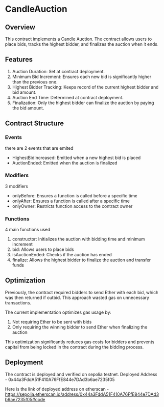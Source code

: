 # CandleAuction

## Overview
This contract implements a Candle Auction. The contract allows users to place bids, tracks the highest bidder, and finalizes the auction when it ends.

## Features

1. Auction Duration: Set at contract deployment.
2. Minimum Bid Increment: Ensures each new bid is significantly higher than the previous one.
3. Highest Bidder Tracking: Keeps record of the current highest bidder and bid amount.
4. Auction End Time: Determined at contract deployment.
5. Finalization: Only the highest bidder can finalize the auction by paying the bid amount.

## Contract Structure

### Events
there are 2 events that are emited
- HighestBidIncreased: Emitted when a new highest bid is placed
- AuctionEnded: Emitted when the auction is finalized

### Modifiers
3 modifiers
- onlyBefore: Ensures a function is called before a specific time
- onlyAfter: Ensures a function is called after a specific time
- onlyOwner: Restricts function access to the contract owner

### Functions
4 main functions used
1. constructor: Initializes the auction with bidding time and minimum increment
2. bid: Allows users to place bids
3. isAuctionEnded: Checks if the auction has ended
4. finalize: Allows the highest bidder to finalize the auction and transfer funds

## Optimization

Previously, the contract required bidders to send Ether with each bid, which was then returned if outbid. This approach wasted gas on unnecessary transactions.

The current implementation optimizes gas usage by:

1. Not requiring Ether to be sent with bids
2. Only requiring the winning bidder to send Ether when finalizing the auction

This optimization significantly reduces gas costs for bidders and prevents capital from being locked in the contract during the bidding process.

## Deployment
The contract is deployed and verified on sepolia testnet.
Deployed Address - 0x44a3FddA51F410A76FfE844e7DAd3b6ae7235f05

Here is the link of deployed address on etherscan - https://sepolia.etherscan.io/address/0x44a3FddA51F410A76FfE844e7DAd3b6ae7235f05#code